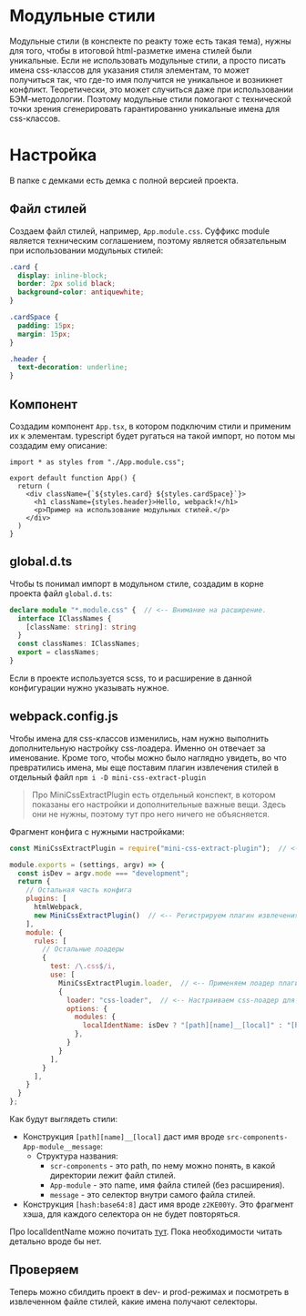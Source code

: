 # Модульные стили

Модульные стили (в конспекте по реакту тоже есть такая тема), нужны для того, чтобы в итоговой html-разметке имена стилей были уникальные. Если не использовать модульные стили, а просто писать имена css-классов для указания стиля элементам, то может получиться так, что где-то имя получится не уникальное и возникнет конфликт. Теоретически, это может случиться даже при использовании БЭМ-методологии. Поэтому модульные стили помогают с технической точки зрения сгенерировать гарантированно уникальные имена для css-классов.

# Настройка

В папке с демками есть демка с полной версией проекта.

## Файл стилей

Создаем файл стилей, например, `App.module.css`. Суффикс module является техническим соглашением, поэтому является обязательным при использовании модульных стилей:

```css
.card {
  display: inline-block;
  border: 2px solid black;
  background-color: antiquewhite;
}

.cardSpace {
  padding: 15px;
  margin: 15px;
}

.header {
  text-decoration: underline; 
}
```

## Компонент

Создадим компонент `App.tsx`, в котором подключим стили и применим их к элементам. typescript будет ругаться на такой импорт, но потом мы создадим ему описание:

```react
import * as styles from "./App.module.css";

export default function App() {
  return (
    <div className={`${styles.card} ${styles.cardSpace}`}>
      <h1 className={styles.header}>Hello, webpack!</h1>
      <p>Пример на использование модульных стилей.</p>
    </div>
  )
}
```

## global.d.ts

Чтобы ts понимал импорт в модульном стиле, создадим в корне проекта файл `global.d.ts`:

```typescript
declare module "*.module.css" {  // <-- Внимание на расширение.
  interface IClassNames {
    [className: string]: string
  }
  const classNames: IClassNames;
  export = classNames;
}
```

Если в проекте используется scss, то и расширение в данной конфигурации нужно указывать нужное.

## webpack.config.js

Чтобы имена для css-классов изменились, нам нужно выполнить дополнительную настройку css-лоадера. Именно он отвечает за именование. Кроме того, чтобы можно было наглядно увидеть, во что превратились имена, мы еще поставим плагин извлечения стилей в отдельный файл `npm i -D mini-css-extract-plugin` 

> Про MiniCssExtractPlugin есть отдельный конспект, в котором показаны его настройки и дополнительные важные вещи. Здесь они не нужны, поэтому тут про него ничего не объясняется.

Фрагмент конфига с нужными настройками:

```javascript
const MiniCssExtractPlugin = require("mini-css-extract-plugin");  // <-- Импортируем плагин извлечения стилей.

module.exports = (settings, argv) => {
  const isDev = argv.mode === "development";
  return {
    // Остальная часть конфига
    plugins: [
      htmlWebpack,
      new MiniCssExtractPlugin()  // <-- Регистрируем плагин извлечения стилей.
    ],
    module: {
      rules: [
        // Остальные лоадеры
        {
          test: /\.css$/i,
          use: [
            MiniCssExtractPlugin.loader,  // <-- Применяем лоадер плагина извлечения стилей.
            {
              loader: "css-loader",  // <-- Настраиваем css-лоадер для преобразования имен.
              options: {
                modules: {
                  localIdentName: isDev ? "[path][name]__[local]" : "[hash:base64:8]"
                },
              }
            }
          ],
        }
      ],
    }
  }
};
```

Как будут выглядеть стили:

* Конструкция `[path][name]__[local]` даст имя вроде `src-components-App-module__message`:
  * Структура названия:
    * `scr-components` - это path, по нему можно понять, в какой директории лежит файл стилей.
    * `App-module` - это name, имя файла стилей (без расширения).
    * `message` - это селектор внутри самого файла стилей.
* Конструкция `[hash:base64:8]` даст имя вроде `z2KE00Yy`. Это фрагмент хэша, для каждого селектора он не будет повторяться.

Про localIdentName можно почитать [тут](https://webpack.js.org/loaders/css-loader/). Пока необходимости читать детально вроде бы нет.

## Проверяем

Теперь можно сбилдить проект в dev- и prod-режимах и посмотреть в извлеченном файле стилей, какие имена получают селекторы.